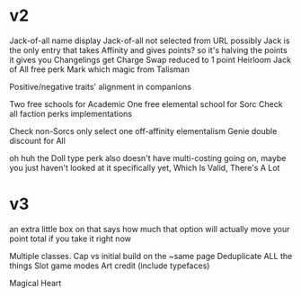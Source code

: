 # v2

Jack-of-all name display
Jack-of-all not selected from URL
possibly Jack is the only entry that takes Affinity and gives points? so it's halving the points it gives you
Changelings get Charge Swap reduced to 1 point
Heirloom
Jack of All free perk
Mark which magic from Talisman

Positive/negative traits' alignment in companions

Two free schools for Academic
One free elemental school for Sorc
Check all faction perks implementations

Check non-Sorcs only select one off-affinity elementalism
Genie double discount for All

oh huh the Doll type perk also doesn't have multi-costing going on, maybe you just haven't looked at it specifically yet, Which Is Valid, There's A Lot

# v3

an extra little box on that says how much that option will actually move your point total if you take it right now

Multiple classes.
Cap vs initial build on the ~same page
Deduplicate ALL the things
Slot game modes
Art credit (include typefaces)

Magical Heart
